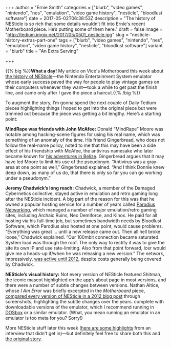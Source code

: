 +++
author = "Ernie Smith"
categories = ["blurb", "video games", "nintendo", "nes", "emulation", "video game history", "nesticle", "bloodlust software"]
date = 2017-05-02T06:38:53Z
description = "The history of NESticle is so rich that some details wouldn’t fit into Ernie's recent Motherboard piece. He’s putting some of them here."
draft = false
image = "http://tedium.imgix.net/2017/05/0501_nesticle.jpg"
slug = "nesticle-history-extras-part-one"
tags = ["blurb", "video games", "nintendo", "nes", "emulation", "video game history", "nesticle", "bloodlust software"]
variant = "blurb"
title = "An Extra Serving"

+++

{{% big %}}**What a day!** My article on Vice's Motherboard this week about [the history of NESticle](https://motherboard.vice.com/en_us/article/the-story-of-nesticle-the-ambitious-emulator-that-redefined-retro-gaming)—the Nintendo Entertainment System emulator whose early success paved the way for people to play vintage games on their computers whenever they want—took a while to get past the finish line, and came only after I gave the piece a haircut.{{% /big %}}

To augment the story, I’m gonna spend the next couple of Daily Tedium pieces highlighting things I hoped to get into the original piece but were trimmed out because the piece was getting a bit lengthy. Here’s a starting point:

**MindRape was friends with John McAfee:** Donald “MindRape” Moore was notable among hacking-scene figures for using his real name, which was something of an anomaly of the time. His friend Gingerbread, who does not follow the real-name policy, noted to me that this may have been a side effect of his friendship with McAfee, the antivirus namesake who later became known for [his adventures in Belize](https://www.vice.com/en_us/article/john-mcafee-bath-salts-belize-murder-fugitive-gregory-faull). Gingerbread argues that it may have led Moore to limit his use of the pseudonym. “Antivirus was a gray-area at one point as well,” Gingerbread explained. “And I think Donnie knew deep down, as many of us do, that there is only so far you can go working under a pseudonym.”

**Jeremy Chadwick’s long reach:** Chadwick, a member of the Damaged Cybernetics collective, stayed active in emulation and retro gaming long after the NESticle incident. A big part of the reason for this was that he owned a popular hosting service for a number of years called [Parodius Networking](https://web-beta.archive.org/web/20010401031944/http://www.parodius.com:80/), which managed a number of major emulation/retro gaming sites, including Archaic Ruins, Neo Demiforce, and Kinox. He paid for all hosting via his full-time job, but sometimes bandwidth needs by Bloodlust Software, which Parodius also hosted at one point, would cause problems. “Everything was great … until a new release came out. Then all hell broke loose,” Chadwick explained. “Our 100mbit connection became saturated. System load was through the roof. The only way to rectify it was to give the site its own IP and use rate-limiting. Also from that point forward, Icer would give me a heads-up if/when he was releasing a new version.” The network, impressively, [was active until 2012](https://web-beta.archive.org/web/20120627013743/parodius.com), despite costs generally being covered by Chadwick.

**NESticle’s visual history:** Not every version of NESticle featured Shitman, the iconic mascot highlighted on the app’s about page in most versions, and there were a number of subtle changes between versions. Nathan Altice, whose *I Am Error* was briefly excerpted in the *Motherboard* piece, [compared every version of NESticle in a 2012 blog post](http://metopal.com/2012/03/15/emulate-the-emulators/) through screenshots, highlighting the subtle changes over the years.  complete with downloadable versions of the emulator, which I recommend running in [DOSbox](https://www.dosbox.com/) or a similar emulator. (What, you mean running an emulator in an emulator is too meta for you? Sorry!)

More NESticle stuff later this week ([here are some highlights](http://tedium.co/2017/05/03/nesticle-history-extras-part-two/) from an interview that didn't get in)—but definitely feel free to share both this and [the original story](https://motherboard.vice.com/en_us/article/the-story-of-nesticle-the-ambitious-emulator-that-redefined-retro-gaming).